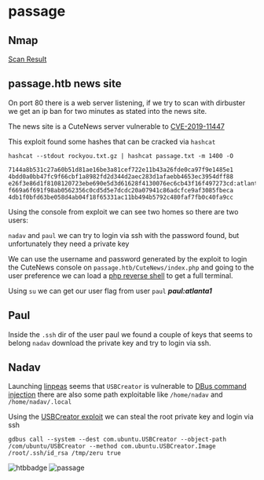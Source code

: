 # passage

## Nmap

[Scan Result][1]

## passage.htb news site

On port 80 there is a web server listening, if we try to scan with dirbuster we get an ip ban for two minutes as stated into the news site. 

The news site is a CuteNews server vulnerable to [CVE-2019-11447][2] 

This exploit found some hashes that can be cracked via `hashcat`

`hashcat --stdout rockyou.txt.gz | hashcat passage.txt -m 1400 -O`

```raw
7144a8b531c27a60b51d81ae16be3a81cef722e11b43a26fde0ca97f9e1485e1
4bdd0a0bb47fc9f66cbf1a8982fd2d344d2aec283d1afaebb4653ec3954dff88
e26f3e86d1f8108120723ebe690e5d3d61628f4130076ec6cb43f16f497273cd:atlanta1
f669a6f691f98ab0562356c0cd5d5e7dcdc20a07941c86adcfce9af3085fbeca
4db1f0bfd63be058d4ab04f18f65331ac11bb494b5792c480faf7fb0c40fa9cc
```

Using the console from exploit we can see two homes so there are two users:

`nadav` and `paul` we can try to login via ssh with the password found, but unfortunately they need a private key

We can use the username and password generated by the exploit to login the CuteNews console on `passage.htb/CuteNews/index.php` and going to the user preference we can load a [php reverse shell][3] to get a full terminal.

Using `su` we can get our user flag from user `paul` ***paul:atlanta1***

## Paul

Inside the `.ssh` dir of the user paul we found a couple of keys that seems to belong `nadav` download the private key and try to login via ssh.

## Nadav

Launching [linpeas][4] seems that `USBCreator` is vulnerable to [DBus command injection][5] there are also some path exploitable like `/home/nadav` and `/home/nadav/.local` 

Using the [USBCreator exploit][6] we can steal the root private key and login via ssh

`gdbus call --system --dest com.ubuntu.USBCreator --object-path /com/ubuntu/USBCreator --method com.ubuntu.USBCreator.Image /root/.ssh/id_rsa /tmp/zeru true`

![htbbadge](https://www.hackthebox.eu/badge/image/272787)
![passage](https://www.hackthebox.eu/storage/achievements/dd4d60c703d23c7f86f8938f5438e303.png)

[//]: #links
[1]: nmap/passage.nmap
[2]: https://www.exploit-db.com/exploits/48800
[3]: php-reverse-shell.php
[4]: linpeash.txt
[5]: https://book.hacktricks.xyz/linux-unix/privilege-escalation/d-bus-enumeration-and-command-injection-privilege-escalation
[6]: https://unit42.paloaltonetworks.com/usbcreator-d-bus-privilege-escalation-in-ubuntu-desktop/